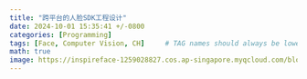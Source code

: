 ```yaml
---
title: "跨平台的人脸SDK工程设计"
date: 2024-10-01 15:35:41 +/-0800
categories: [Programming]
tags: [Face, Computer Vision, CH]     # TAG names should always be lowercase
math: true
image: https://inspireface-1259028827.cos.ap-singapore.myqcloud.com/blogs_box/inspireface-banner.jpg
---
```


